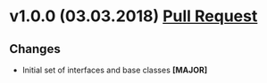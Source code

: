 ﻿# v1.0.0 (03.03.2018) [Pull Request](https://github.com/oskardudycz/GoldenEye/pull/44)

## Changes

* Initial set of interfaces and base classes **[MAJOR]**